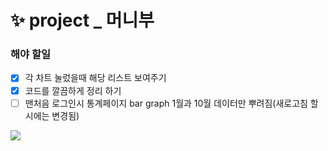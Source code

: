 # ✨ project _ 머니부

### 해야 할일
 - [x] 각 차트 눌렀을때 해당 리스트 보여주기
 - [x] 코드를 깔끔하게 정리 하기
 - [ ] 맨처음 로그인시 통계페이지 bar graph 1월과 10월 데이터만 뿌려짐(새로고침 할시에는 변경됨)

<img src="https://github.com/gay0ung/vue_study/blob/master/moneyboo/img/%ED%99%94%EB%A9%B4%20%EC%BA%A1%EC%B2%98%202020-10-21%20161700.jpg">
